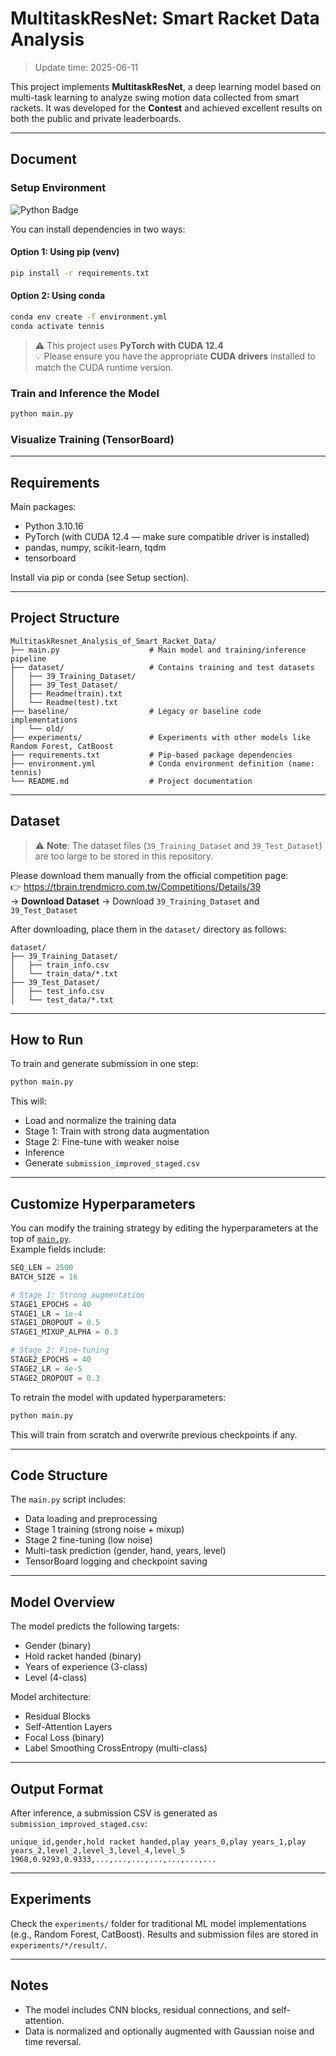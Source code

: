 # MultitaskResNet: Smart Racket Data Analysis
>Update time: 2025-06-11

This project implements **MultitaskResNet**, a deep learning model based on multi-task learning to analyze swing motion data collected from smart rackets. It was developed for the **Contest** and achieved excellent results on both the public and private leaderboards.

---

## Document

### Setup Environment
![Python Badge](https://img.shields.io/badge/Python-3.10.16-blue)

You can install dependencies in two ways:

#### Option 1: Using pip (venv)

```bash
pip install -r requirements.txt
```

#### Option 2: Using conda

```bash
conda env create -f environment.yml
conda activate tennis
```

> ⚠️ This project uses **PyTorch with CUDA 12.4**  
> 💡 Please ensure you have the appropriate **CUDA drivers** installed to match the CUDA runtime version.

### Train and Inference the Model

```bash
python main.py
```

### Visualize Training (TensorBoard)


---

## Requirements
Main packages:
- Python 3.10.16
- PyTorch (with CUDA 12.4 — make sure compatible driver is installed)
- pandas, numpy, scikit-learn, tqdm
- tensorboard

Install via pip or conda (see Setup section).

---

## Project Structure

```
MultitaskResnet_Analysis_of_Smart_Racket_Data/
├── main.py                    # Main model and training/inference pipeline
├── dataset/                   # Contains training and test datasets
│   ├── 39_Training_Dataset/
│   ├── 39_Test_Dataset/
│   ├── Readme(train).txt
│   └── Readme(test).txt
├── baseline/                  # Legacy or baseline code implementations
│   └── old/
├── experiments/               # Experiments with other models like Random Forest, CatBoost
├── requirements.txt           # Pip-based package dependencies
├── environment.yml            # Conda environment definition (name: tennis)
└── README.md                  # Project documentation

```

---

## Dataset

> ⚠️ **Note**: The dataset files (`39_Training_Dataset` and `39_Test_Dataset`) are too large to be stored in this repository.

Please download them manually from the official competition page:  
👉 https://tbrain.trendmicro.com.tw/Competitions/Details/39  
→ **Download Dataset** → Download `39_Training_Dataset` and `39_Test_Dataset`

After downloading, place them in the `dataset/` directory as follows:

```
dataset/
├── 39_Training_Dataset/
│   ├── train_info.csv
│   └── train_data/*.txt
├── 39_Test_Dataset/
│   ├── test_info.csv
│   └── test_data/*.txt
```

---

## How to Run

To train and generate submission in one step:

```bash
python main.py
```

This will:
- Load and normalize the training data
- Stage 1: Train with strong data augmentation
- Stage 2: Fine-tune with weaker noise
- Inference
- Generate `submission_improved_staged.csv`

---

##  Customize Hyperparameters

You can modify the training strategy by editing the hyperparameters at the top of [`main.py`](./main.py).  
Example fields include:

```python
SEQ_LEN = 2500
BATCH_SIZE = 16

# Stage 1: Strong augmentation
STAGE1_EPOCHS = 40
STAGE1_LR = 1e-4
STAGE1_DROPOUT = 0.5
STAGE1_MIXUP_ALPHA = 0.3

# Stage 2: Fine-tuning
STAGE2_EPOCHS = 40
STAGE2_LR = 4e-5
STAGE2_DROPOUT = 0.3
```

To retrain the model with updated hyperparameters:

```bash
python main.py
```

This will train from scratch and overwrite previous checkpoints if any.

---

## Code Structure

The `main.py` script includes:
- Data loading and preprocessing
- Stage 1 training (strong noise + mixup)
- Stage 2 fine-tuning (low noise)
- Multi-task prediction (gender, hand, years, level)
- TensorBoard logging and checkpoint saving

---

## Model Overview

The model predicts the following targets:
- Gender (binary)
- Hold racket handed (binary)
- Years of experience (3-class)
- Level (4-class)

Model architecture:
- Residual Blocks
- Self-Attention Layers
- Focal Loss (binary)
- Label Smoothing CrossEntropy (multi-class)

---

## Output Format

After inference, a submission CSV is generated as `submission_improved_staged.csv`:

```csv
unique_id,gender,hold racket handed,play years_0,play years_1,play years_2,level_2,level_3,level_4,level_5
1968,0.9293,0.9333,...,...,...,...,...,...,...
```

---

## Experiments

Check the `experiments/` folder for traditional ML model implementations (e.g., Random Forest, CatBoost). Results and submission files are stored in `experiments/*/result/`.

---

## Notes

- The model includes CNN blocks, residual connections, and self-attention.
- Data is normalized and optionally augmented with Gaussian noise and time reversal.